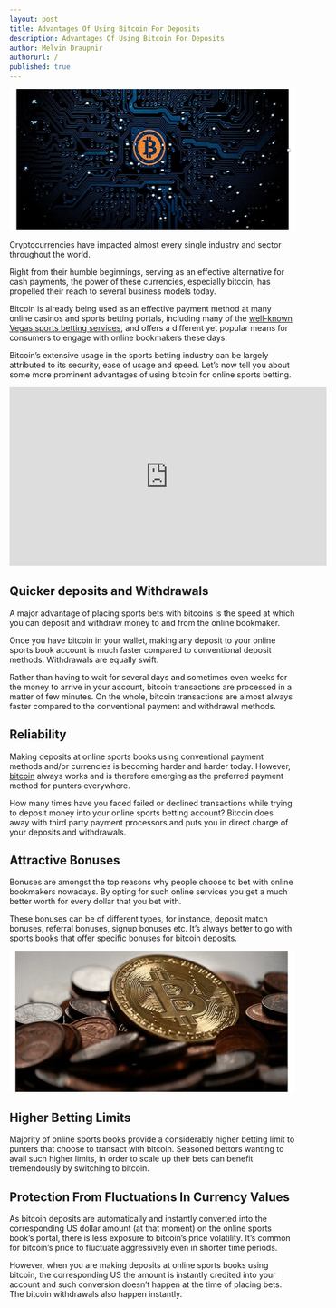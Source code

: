 ```yaml
---
layout: post
title: Advantages Of Using Bitcoin For Deposits
description: Advantages Of Using Bitcoin For Deposits
author: Melvin Draupnir
authorurl: /
published: true
---
```


<p><img src="/images/bitcoin-sports.png" width="600" height="249"/>
<p>Cryptocurrencies have impacted almost every single industry and sector throughout the world.
<p>Right from their humble beginnings, serving as an effective alternative for cash payments, the power of these currencies, especially bitcoin, has propelled their reach to several business models today.
<p>Bitcoin is already being used as an effective payment method at many online casinos and sports betting portals, including many of the <a href="https://www.vegasbetting.com/">well-known Vegas sports betting services</a>, and offers a different yet popular means for consumers to engage with online bookmakers these days.
<p>Bitcoin’s extensive usage in the sports betting industry can be largely attributed to its security, ease of usage and speed. Let’s now tell you about some more prominent advantages of using bitcoin for online sports betting.
<p><center><iframe width="560" height="315" src="https://www.youtube.com/embed/ZceJMFXm57s" frameborder="0" allow="accelerometer; autoplay; encrypted-media; gyroscope; picture-in-picture" allowfullscreen></iframe></center>
<p><h2>Quicker deposits and Withdrawals</h2>
<p>A major advantage of placing sports bets with bitcoins is the speed at which you can deposit and withdraw money to and from the online bookmaker.
<p>Once you have bitcoin in your wallet, making any deposit to your online sports book account is much faster compared to conventional deposit methods. Withdrawals are equally swift.
<p>Rather than having to wait for several days and sometimes even weeks for the money to arrive in your account, bitcoin transactions are processed in a matter of few minutes. On the whole, bitcoin transactions are almost always faster compared to the conventional payment and withdrawal methods.
<p><h2>Reliability</h2>
<p>Making deposits at online sports books using conventional payment methods and/or currencies is becoming harder and harder today. However, <a href="https://www.theguardian.com/technology/bitcoin">bitcoin</a> always works and is therefore emerging as the preferred payment method for punters everywhere.
<p>How many times have you faced failed or declined transactions while trying to deposit money into your online sports betting account? Bitcoin does away with third party payment processors and puts you in direct charge of your deposits and withdrawals.
<p><h2>Attractive Bonuses</h2>
<p>Bonuses are amongst the top reasons why people choose to bet with online bookmakers nowadays. By opting for such online services you get a much better worth for every dollar that you bet with.
<p>These bonuses can be of different types, for instance, deposit match bonuses, referral bonuses, signup bonuses etc. It’s always better to go with sports books that offer specific bonuses for bitcoin deposits.
<p><img src="/images/bitcoin-canadian-euros.png" width="600" height="249"/>
<p><h2>Higher Betting Limits</h2>
<p>Majority of online sports books provide a considerably higher betting limit to punters that choose to transact with bitcoin. Seasoned bettors wanting to avail such higher limits, in order to scale up their bets can benefit tremendously by switching to bitcoin.
<p><h2>Protection From Fluctuations In Currency Values</h2>
<p>As bitcoin deposits are automatically and instantly converted into the corresponding US dollar amount (at that moment) on the online sports book’s portal, there is less exposure to bitcoin’s price volatility. It’s common for bitcoin’s price to fluctuate aggressively even in shorter time periods.
<p>However, when you are making deposits at online sports books using bitcoin, the corresponding US the amount is instantly credited into your account and such conversion doesn’t happen at the time of placing bets. The bitcoin withdrawals also happen instantly.
